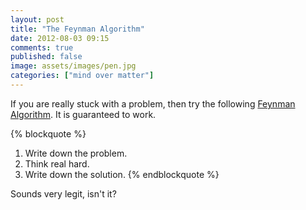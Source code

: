 ```yaml
---
layout: post
title: "The Feynman Algorithm"
date: 2012-08-03 09:15
comments: true
published: false
image: assets/images/pen.jpg
categories: ["mind over matter"]
---
```


If you are really stuck with a problem, then try the following [Feynman Algorithm](http://c2.com/cgi/wiki?FeynmanAlgorithm). It is guaranteed to work. 

{% blockquote %}
1. Write down the problem.
2. Think real hard.
3. Write down the solution.
{% endblockquote %}

Sounds very legit, isn't it?
